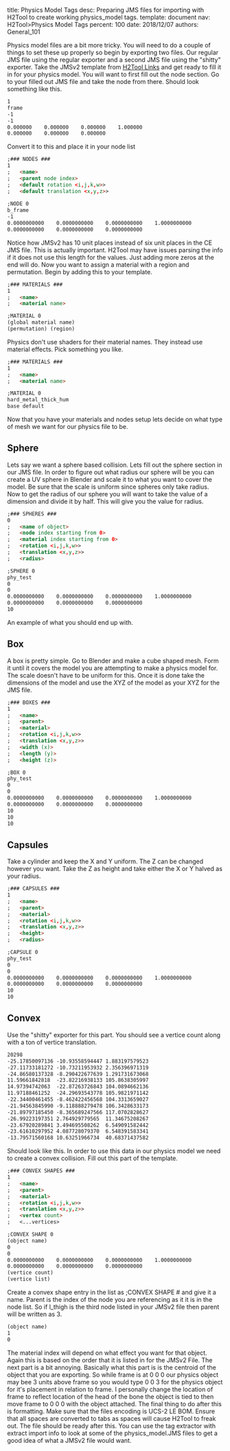 title:      Physics Model Tags
desc:       Preparing JMS files for importing with H2Tool to create working physics_model tags.
template:   document
nav:        H2Tool>Physics Model Tags
percent:    100
date:       2018/12/07
authors:    General_101

Physics model files are a bit more tricky. You will need to do a couple of things to set these up properly so begin by exporting two files. 
Our regular JMS file using the regular exporter and a second JMS file using the "shitty" exporter. Take the JMSv2 template from [H2Tool Links](https://num0005.github.io/h2codez_docs/w/H2Tool/H2Tool_Links.html) and get ready to fill it in for your physics model. 
You will want to first fill out the node section. Go to your filled out JMS file and take the node from there. Should look something like this.
```markdown
1
frame
-1
-1
0.000000    0.000000    0.000000    1.000000
0.000000    0.000000    0.000000
```
Convert it to this and place it in your node list
```markdown
;### NODES ###
1
;   <name>
;   <parent node index>
;   <default rotation <i,j,k,w>>
;   <default translation <x,y,z>>
 
;NODE 0
b_frame
-1
0.0000000000    0.0000000000    0.0000000000    1.0000000000
0.0000000000    0.0000000000    0.0000000000
```
Notice how JMSv2 has 10 unit places instead of six unit places in the CE JMS file. This is actually important. H2Tool may have issues parsing the info if it does not use this length for the values. Just adding more zeros at the end will do.
Now you want to assign a material with a region and permutation. Begin by adding this to your template.
```markdown
;### MATERIALS ###
1
;   <name>
;   <material name>

;MATERIAL 0
(global material name)
(permutation) (region)
```
Physics don't use shaders for their material names. They instead use material effects. Pick something you like.
```markdown
;### MATERIALS ###
1
;   <name>
;   <material name>

;MATERIAL 0
hard_metal_thick_hum
base default
```
Now that you have your materials and nodes setup lets decide on what type of mesh we want for our physics file to be.
## Sphere
Lets say we want a sphere based collision. Lets fill out the sphere section in our JMS file. In order to figure out what radius our sphere will be you can create a UV sphere in Blender and scale it to what you want to cover the model.
Be sure that the scale is uniform since spheres only take radius. Now to get the radius of our sphere you will want to take the value of a dimension and divide it by half. This will give you the value for radius.
```markdown
;### SPHERES ###
0
;   <name of object>
;   <node index starting from 0>
;   <material index starting from 0>
;   <rotation <i,j,k,w>>
;   <translation <x,y,z>>
;   <radius>

;SPHERE 0
phy_test
0
0
0.0000000000    0.0000000000    0.0000000000    1.0000000000
0.0000000000    0.0000000000    0.0000000000
10
```
An example of what you should end up with.

## Box
A box is pretty simple. Go to Blender and make a cube shaped mesh. Form it until it covers the model you are attempting to make a physics model for. The scale doesn't have to be uniform for this. Once it is done take the dimensions
of the model and use the XYZ of the model as your XYZ for the JMS file.
```markdown
;### BOXES ###
1
;   <name>
;   <parent>
;   <material>
;   <rotation <i,j,k,w>>
;   <translation <x,y,z>>
;   <width (x)>
;   <length (y)>
;   <height (z)>

;BOX 0
phy_test
0
0
0.0000000000    0.0000000000    0.0000000000    1.0000000000
0.0000000000    0.0000000000    0.0000000000
10
10
10
```
## Capsules
Take a cylinder and keep the X and Y uniform. The Z can be changed however you want. Take the Z as height and take either the X or Y halved as your radius.
```markdown
;### CAPSULES ###
1
;   <name>
;   <parent>
;   <material>
;   <rotation <i,j,k,w>>
;   <translation <x,y,z>>
;   <height>
;   <radius>

;CAPSULE 0
phy_test
0
0
0.0000000000    0.0000000000    0.0000000000    1.0000000000
0.0000000000    0.0000000000    0.0000000000
10
10
```
## Convex
Use the "shitty" exporter for this part. You should see a vertice count along with a ton of vertice translation.
```markdown
20298
-25.17850097136 -10.93558594447 1.883197579523
-27.11733181272 -10.73211953932 2.356396971319
-24.86580137328 -8.290422677639 1.291731673068
11.59661842818  -23.82216938133 105.8638305997
14.97394742063  -22.87263726843 104.0894662136
11.97188461252  -24.29693543778 105.9821971142
-22.34400461455 -8.462422456568 104.3313659027
-21.94563845990 -9.118888279478 106.3428633173
-21.89797185450 -8.365689247566 117.0702828627
-26.99223197351 2.764929779565  11.34675208267
-23.67920289841 3.494695508262  6.549091582442
-23.61610297952 4.087728079370  6.548391583341
-13.79571560168 10.63251966734  40.68371437582
```
Should look like this. In order to use this data in our physics model we need to create a convex collision. Fill out this part of the template.
```markdown
;### CONVEX SHAPES ###
1
;   <name>
;   <parent>
;   <material>
;   <rotation <i,j,k,w>>
;   <translation <x,y,z>>
;   <vertex count>
;   <...vertices>

;CONVEX SHAPE 0
(object name)
0
0
0.0000000000    0.0000000000    0.0000000000    1.0000000000
0.0000000000    0.0000000000    0.0000000000
(vertice count)
(vertice list)
```
Create a convex shape entry in the list as ;CONVEX SHAPE # and give it a name. Parent is the index of the node you are referencing as it it is in the node list. So if l_thigh is the third node listed in your JMSv2 file then parent will be written as 3.
```markdown
(object name)
1
0
```
The material index will depend on what effect you want for that object. Again this is based on the order that it is listed in for the JMSv2 File. The next part is a bit annoying. Basically what this part is is the centroid of the object that you are exporting. 
So while frame is at 0 0 0 our physics object may bee 3 units above frame so you would type 0 0 3 for the physics object for it's placement in relation to frame. 
I personally change the location of frame to reflect location of the head of the bone the object is tied to then move frame to 0 0 0 with the object attached.
The final thing to do after this is formatting. Make sure that the files encoding is UCS-2 LE BOM. Ensure that all spaces are converted to tabs as spaces will cause H2Tool to freak out. The file should be ready after this.
You can use the tag extractor with extract import info to look at some of the physics_model.JMS files to get a good idea of what a JMSv2 file would want.